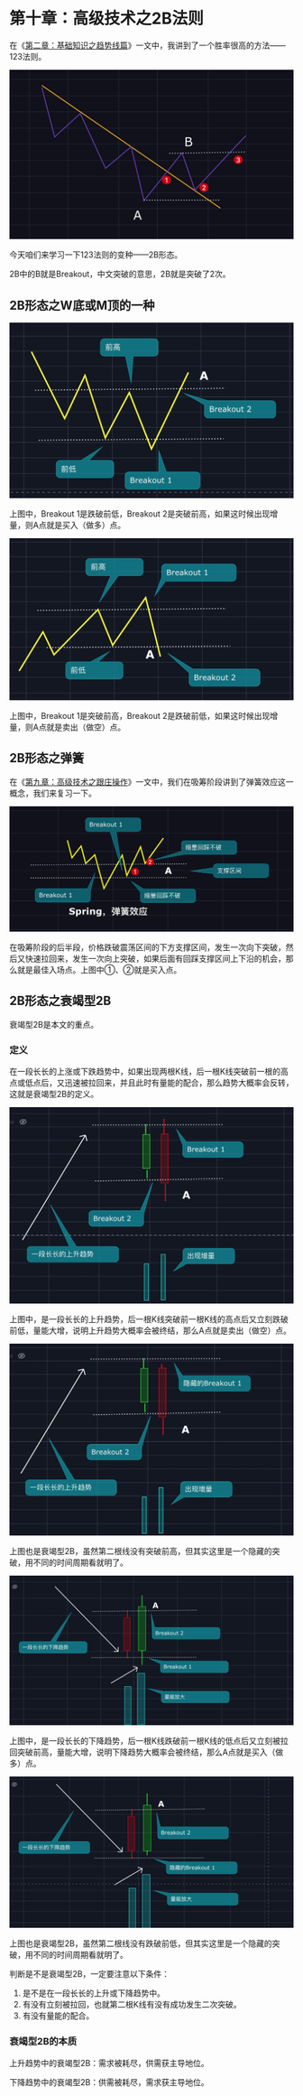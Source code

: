 # 第十章：高级技术之2B法则

在《[第二章：基础知识之趋势线篇](qushixian.md#123-fa-ze)》一文中，我讲到了一个胜率很高的方法——123法则。

![123&#x6CD5;&#x5219;](.gitbook/assets/xnip2020-03-30_13-00-32.jpeg)

今天咱们来学习一下123法则的变种——2B形态。

2B中的B就是Breakout，中文突破的意思，2B就是突破了2次。

## 2B形态之W底或M顶的一种

![W&#x5E95;&#x7684;&#x53D8;&#x5F62;](.gitbook/assets/xnip2020-04-08_14-02-53.jpg)

上图中，Breakout 1是跌破前低，Breakout 2是突破前高，如果这时候出现增量，则A点就是买入（做多）点。

![M&#x5E95;&#x7684;&#x53D8;&#x5F62;](.gitbook/assets/xnip2020-04-08_14-05-58.jpg)

上图中，Breakout 1是突破前高，Breakout 2是跌破前低，如果这时候出现增量，则A点就是卖出（做空）点。

## 2B形态之弹簧

在《[第九章：高级技术之跟庄操作](gen-zhuang-cao-zuo.md#xi-chou-jie-duan)》一文中，我们在吸筹阶段讲到了弹簧效应这一概念，我们来复习一下。

![&#x5F39;&#x7C27;&#x6548;&#x5E94;](.gitbook/assets/xnip2020-04-08_10-09-47.jpeg)

在吸筹阶段的后半段，价格跌破震荡区间的下方支撑区间，发生一次向下突破，然后又快速拉回来，发生一次向上突破，如果后面有回踩支撑区间上下沿的机会，那么就是最佳入场点。上图中①、②就是买入点。

## 2B形态之衰竭型2B

衰竭型2B是本文的重点。

### 定义

在一段长长的上涨或下跌趋势中，如果出现两根K线，后一根K线突破前一根的高点或低点后，又迅速被拉回来，并且此时有量能的配合，那么趋势大概率会反转，这就是衰竭型2B的定义。

![&#x4E0A;&#x5347;&#x8D8B;&#x52BF;&#x4E2D;&#x7684;&#x8870;&#x7AED;&#x578B;2B](.gitbook/assets/xnip2020-04-08_14-11-46.jpg)

上图中，是一段长长的上升趋势，后一根K线突破前一根K线的高点后又立刻跌破前低，量能大增，说明上升趋势大概率会被终结，那么A点就是卖出（做空）点。

![&#x4E0A;&#x5347;&#x8D8B;&#x52BF;&#x4E2D;&#x7684;&#x8870;&#x7AED;&#x578B;2B](.gitbook/assets/xnip2020-04-08_14-12-46.jpg)

上图也是衰竭型2B，虽然第二根线没有突破前高，但其实这里是一个隐藏的突破，用不同的时间周期看就明了。

![&#x4E0B;&#x964D;&#x8D8B;&#x52BF;&#x4E2D;&#x7684;&#x8870;&#x7AED;&#x578B;2B](.gitbook/assets/xnip2020-04-08_12-51-12.jpg)

上图中，是一段长长的下降趋势，后一根K线跌破前一根K线的低点后又立刻被拉回突破前高，量能大增，说明下降趋势大概率会被终结，那么A点就是买入（做多）点。

![&#x4E0B;&#x964D;&#x8D8B;&#x52BF;&#x8870;&#x7AED;&#x578B;2B&#x7684;&#x53D8;&#x5F62;](.gitbook/assets/xnip2020-04-08_12-55-11.jpg)

上图也是衰竭型2B，虽然第二根线没有跌破前低，但其实这里是一个隐藏的突破，用不同的时间周期看就明了。

判断是不是衰竭型2B，一定要注意以下条件：

1. 是不是在一段长长的上升或下降趋势中。
2. 有没有立刻被拉回，也就第二根K线有没有成功发生二次突破。
3. 有没有量能的配合。

### 衰竭型2B的本质

上升趋势中的衰竭型2B：需求被耗尽，供需获主导地位。

下降趋势中的衰竭型2B：供需被耗尽，需求获主导地位。

